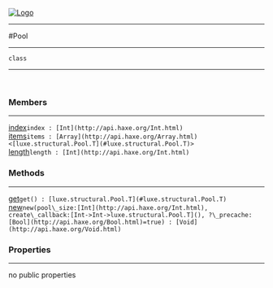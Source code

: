 
[![Logo](../../../images/logo.png)](../../../api/index.html)

---



#Pool



---

`class`
<span class="meta">

</span>


---

&nbsp;
&nbsp;

<h3>Members</h3> <hr/><span class="member apipage">
            <a name="index"><a class="lift" href="#index">index</a></a><code class="signature apipage">index : [Int](http://api.haxe.org/Int.html)</code><br/></span>
        <span class="small_desc_flat"></span><span class="member apipage">
            <a name="items"><a class="lift" href="#items">items</a></a><code class="signature apipage">items : [Array](http://api.haxe.org/Array.html)&lt;[luxe.structural.Pool.T](#luxe.structural.Pool.T)&gt;</code><br/></span>
        <span class="small_desc_flat"></span><span class="member apipage">
            <a name="length"><a class="lift" href="#length">length</a></a><code class="signature apipage">length : [Int](http://api.haxe.org/Int.html)</code><br/></span>
        <span class="small_desc_flat"></span>

<h3>Methods</h3> <hr/><span class="method apipage">
            <a name="get"><a class="lift" href="#get">get</a></a><code class="signature apipage">get() : [luxe.structural.Pool.T](#luxe.structural.Pool.T)</code><br/><span class="small_desc_flat"></span>
        </span>
    <span class="method apipage">
            <a name="new"><a class="lift" href="#new">new</a></a><code class="signature apipage">new(pool\_size:<span>[Int](http://api.haxe.org/Int.html)</span>, create\_callback:<span>[Int-&gt;Int-&gt;luxe.structural.Pool.T]()</span>, ?\_precache:<span>[Bool](http://api.haxe.org/Bool.html)=true</span>) : [Void](http://api.haxe.org/Void.html)</code><br/><span class="small_desc_flat"></span>
        </span>
    

<h3>Properties</h3> <hr/>no public properties

&nbsp;
&nbsp;
&nbsp;